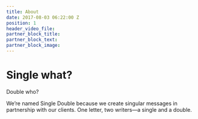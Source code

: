 ```yaml
---
title: About
date: 2017-08-03 06:22:00 Z
position: 1
header_video_file: 
partner_block_title: 
partner_block_text: 
partner_block_image: 
---
```


# Single what?
Double who?

We’re named Single Double because we create singular messages in partnership with our clients. One letter, two writers—a single and a double.